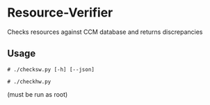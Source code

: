 # Resource-Verifier
Checks resources against CCM database and returns discrepancies

Usage
-----

`# ./checksw.py [-h] [--json]`

`# ./checkhw.py`

(must be run as root)

